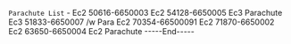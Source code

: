 `Parachute List`
	-
Ec2 50616-6650003
Ec2 54128-6650005
Ec3 Parachute
Ec3 51833-6650007 /w Para
Ec2 70354-66500091
Ec2 71870-6650002
Ec2 63650-6650004
Ec2 Parachute
-----End-----